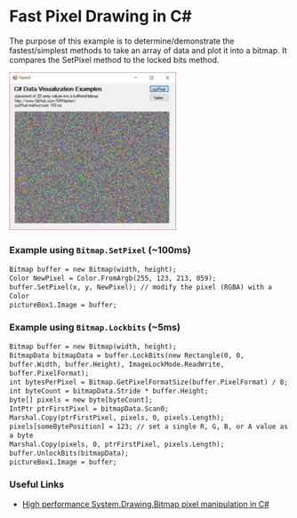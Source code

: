 ﻿# Fast Pixel Drawing in C#
The purpose of this example is to determine/demonstrate the fastest/simplest methods to take an array of data and plot it into a bitmap. It compares the SetPixel method to the locked bits method.

<img src="screenshot.png" width="300">

### Example using `Bitmap.SetPixel` (~100ms)
```
Bitmap buffer = new Bitmap(width, height);
Color NewPixel = Color.FromArgb(255, 123, 213, 059);
buffer.SetPixel(x, y, NewPixel); // modify the pixel (RGBA) with a Color
pictureBox1.Image = buffer;
```

### Example using `Bitmap.Lockbits` (~5ms)
```
Bitmap buffer = new Bitmap(width, height);
BitmapData bitmapData = buffer.LockBits(new Rectangle(0, 0, buffer.Width, buffer.Height), ImageLockMode.ReadWrite, buffer.PixelFormat);
int bytesPerPixel = Bitmap.GetPixelFormatSize(buffer.PixelFormat) / 8;
int byteCount = bitmapData.Stride * buffer.Height;
byte[] pixels = new byte[byteCount];
IntPtr ptrFirstPixel = bitmapData.Scan0;
Marshal.Copy(ptrFirstPixel, pixels, 0, pixels.Length);
pixels[someBytePosition] = 123; // set a single R, G, B, or A value as a byte
Marshal.Copy(pixels, 0, ptrFirstPixel, pixels.Length);
buffer.UnlockBits(bitmapData);
pictureBox1.Image = buffer;
```

### Useful Links
* [High performance System.Drawing.Bitmap pixel manipulation in C#](http://erison.blogspot.com/2016/02/techdercom-high-performance.html)
